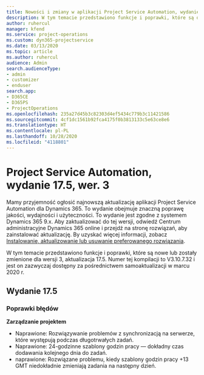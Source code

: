 ```yaml
---
title: Nowości i zmiany w aplikacji Project Service Automation, wydanie 17.5, Poprawka, wer. 3
description: W tym temacie przedstawiono funkcje i poprawki, które są dostepne w programie Project Service Automation, aktualizacja 17.5, wer. 3.
author: ruhercul
manager: kfend
ms.service: project-operations
ms.custom: dyn365-projectservice
ms.date: 03/13/2020
ms.topic: article
ms.author: ruhercul
audience: Admin
search.audienceType:
- admin
- customizer
- enduser
search.app:
- D365CE
- D365PS
- ProjectOperations
ms.openlocfilehash: 235a27d45b3c82303d4ef5434c779b3c11421586
ms.sourcegitcommit: 4cf1dc1561b92fca4175f0b3813133c5e63ce8e6
ms.translationtype: HT
ms.contentlocale: pl-PL
ms.lasthandoff: 10/28/2020
ms.locfileid: "4118801"
---
```

# <a name="project-service-automation-update-release-175-v3"></a>Project Service Automation, wydanie 17.5, wer. 3

Mamy przyjemność ogłosić najnowszą aktualizację aplikacji Project Service Automation dla Dynamics 365. To wydanie obejmuje znaczną poprawę jakości, wydajności i użyteczności.  To wydanie jest zgodne z systemem Dynamics 365 9.x. Aby zaktualizować do tej wersji, odwiedź Centrum administracyjne Dynamics 365 online i przejdź na stronę rozwiązań, aby zainstalować aktualizację. By uzyskać więcej informacji, zobacz [Instalowanie, aktualizowanie lub usuwanie preferowanego rozwiązania](https://docs.microsoft.com/power-platform/admin/install-remove-preferred-solution).

W tym temacie przedstawiono funkcje i poprawki, które są nowe lub zostały zmienione dla wersji 3, aktualizacja 17.5. Numer tej kompilacji to V3.10.7.32 i jest on zazwyczaj dostępny za pośrednictwem samoaktualizacji w marcu 2020 r.


## <a name="update-release-175"></a>Wydanie 17.5

### <a name="bug-fixes"></a>Poprawki błędów


**Zarządzanie projektem**

- Naprawione: Rozwiązywanie problemów z synchronizacją na serwerze, które występują podczas długotrwałych zadań.
- Naprawione: 24-godzinne szablony godzin pracy — dokładny czas dodawania kolejnego dnia do zadań.
- naprawione: Rozwiązane problemu, kiedy szablony godzin pracy +13 GMT niedokładnie zmieniają zadania na następny dzień.

